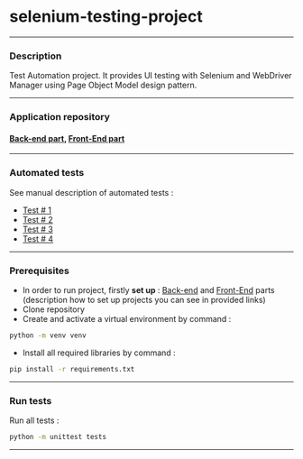 # selenium-testing-project
- - -
### Description
Test Automation project. It provides UI testing with Selenium and WebDriver Manager using Page Object Model design pattern.
- - -
### Application repository
#### [Back-end part](https://github.com/Maksym637/flask-project), [Front-End part](https://github.com/Maksym637/frontend-project)
- - -
### Automated tests
See manual description of automated tests :
- [Test # 1](https://github.com/Maksym637/selenium-testing-project/issues/1)
- [Test # 2](https://github.com/Maksym637/selenium-testing-project/issues/2)
- [Test # 3](https://github.com/Maksym637/selenium-testing-project/issues/3)
- [Test # 4](https://github.com/Maksym637/selenium-testing-project/issues/4)
- - -
### Prerequisites
- In order to run project, firstly **set up** : [Back-end](https://github.com/Maksym637/flask-project) and [Front-End](https://github.com/Maksym637/frontend-project) parts 
(description how to set up projects you can see in provided links)
- Clone repository
- Create and activate a virtual environment by command :
```sh
python -m venv venv
```
- Install all required libraries by command :
```sh
pip install -r requirements.txt
```
- - -
### Run tests
Run all tests :
```sh
python -m unittest tests
```
- - -